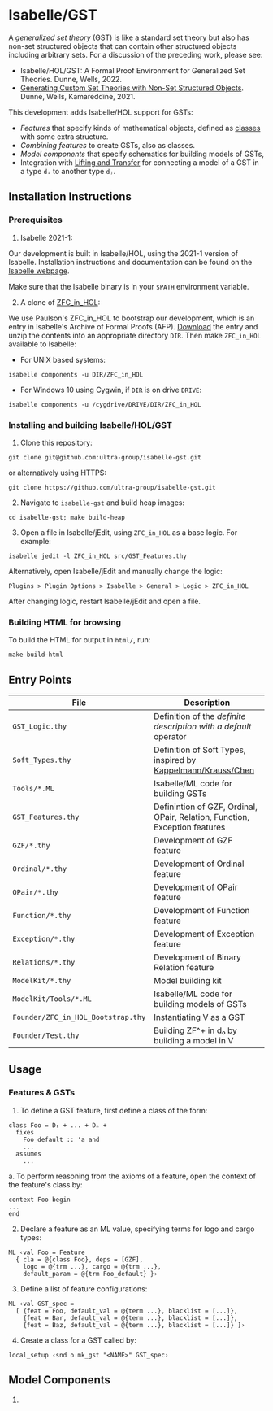 # Isabelle/GST

A *generalized set theory* (GST) is like a standard set theory but also has non-set
  structured objects that can contain other structured objects including arbitrary sets.
For a discussion of the preceding work, please see:

- Isabelle/HOL/GST: A Formal Proof Environment for Generalized Set Theories.
  Dunne, Wells, 2022.
- [Generating Custom Set Theories with Non-Set Structured Objects](https://pure.hw.ac.uk/ws/portalfiles/portal/45486933/zf_plus_paper.pdf).
  Dunne, Wells, Kamareddine, 2021. 

This development adds Isabelle/HOL support for GSTs:
- *Features* that specify kinds of mathematical objects,
    defined as [classes](https://isabelle.in.tum.de/doc/classes.pdf)
    with some extra structure.
- *Combining features* to create GSTs, also as classes.
- *Model components* that specify schematics for building models of GSTs,
- Integration with [Lifting and Transfer](https://www21.in.tum.de/~kuncar/documents/huffman-kuncar-cpp2013.pdf)
  for connecting a model of a GST in a type `dᵢ` to another type `dⱼ`.  

<!-- ## Background
**Sets** capture the notion of a *collection of mathematical objects*.
  - In Isabelle/HOL: for every type `α` there is the type 
      [`set α`](https://isabelle.in.tum.de/library/HOL/HOL/Set.html#Set.set|type)
    which is essentially the type of unary predicates on `α` (i.e., `α ⇒ bool`).
    In this context, a set is any member of a type `set α`, for some type `α`.

  - In Isabelle/ZF: there is a type 
      [`i`](https://isabelle.in.tum.de/library/ZF/ZF/ZF_Base.html)
    axiomatized as the domain of discourse of Zermelo-Fraenkel set theory.
    In this context, a set is any member of the type `i`.

Only a few types are used in the development of Isabelle/ZF.
(`i` for sets, `i ⇒ i` for operators on sets, `i ⇒ o` for predicates on sets, etc.)
Objects like [ordered pairs](https://isabelle.in.tum.de/library/ZF/ZF/ZF_Base.html#ZF_Base.Pair|const), 
[functions](https://isabelle.in.tum.de/library/ZF/ZF/ZF_Base.html#ZF_Base.function|const), 
and [natural numbers](https://isabelle.in.tum.de/library/ZF/ZF/Nat.html#Nat.nat|const), 
are all defined as sets.  

Some set theories (ZFU, KPU) have **non-set objects** called urelements,
which have no set members, and can belong to sets.
Urelements are often only used for esoteric purposes.  

- A set is **pure** if it is the empty set, if all of its members are pure sets.
- A set is **impure** if it is not pure.
- A **generalized set theory** (GST) is a theory that has pure sets 
  and may also have non-sets that can have internal structure 
  and impure sets that mix sets and non-sets. -->

## Installation Instructions

### Prerequisites

1. Isabelle 2021-1: 

Our development is built in Isabelle/HOL, using the 2021-1 version of Isabelle.
Installation instructions and documentation can be found on the 
  [Isabelle webpage](https://isabelle.in.tum.de/).

Make sure that the Isabelle binary is in your `$PATH` environment variable.

2. A clone of [ZFC_in_HOL](https://www.isa-afp.org/entries/ZFC_in_HOL.html):

We use Paulson's ZFC_in_HOL to bootstrap our development, 
  which is an entry in Isabelle's Archive of Formal Proofs (AFP).
[Download](https://www.isa-afp.org/release/afp-ZFC_in_HOL-current.tar.gz)
  the entry and unzip the contents into an appropriate directory `DIR`.
Then make `ZFC_in_HOL` available to Isabelle:  
  - For UNIX based systems:
  ```
  isabelle components -u DIR/ZFC_in_HOL
  ```
  - For Windows 10 using Cygwin, if `DIR` is on drive `DRIVE`:
  ```
  isabelle components -u /cygdrive/DRIVE/DIR/ZFC_in_HOL
  ```

### Installing and building Isabelle/HOL/GST

1. Clone this repository: 
  ```
  git clone git@github.com:ultra-group/isabelle-gst.git
  ```
   or alternatively using HTTPS:
  ```
  git clone https://github.com/ultra-group/isabelle-gst.git
  ```
 
2. Navigate to `isabelle-gst` and build heap images:
  ```
  cd isabelle-gst; make build-heap
  ```

3. Open a file in Isabelle/jEdit, using `ZFC_in_HOL` as a base logic. 
  For example:
  ```
  isabelle jedit -l ZFC_in_HOL src/GST_Features.thy
  ```
  Alternatively, open Isabelle/jEdit and manually change the logic:
  ```
  Plugins > Plugin Options > Isabelle > General > Logic > ZFC_in_HOL
  ```
  After changing logic, restart Isabelle/jEdit and open a file.  

### Building HTML for browsing

To build the HTML for output in `html/`, run:
  ```
  make build-html
  ```

## Entry Points

| File | Description |
|------|-------------|
| `GST_Logic.thy`   | Definition of the *definite description with a default* operator |
| `Soft_Types.thy`  | Definition of Soft Types, inspired by [Kappelmann/Krauss/Chen](https://github.com/kappelmann/Isabelle-Set) |
| `Tools/*.ML`      | Isabelle/ML code for building GSTs |
| `GST_Features.thy`| Definintion of GZF, Ordinal, OPair, Relation, Function, Exception features |
| `GZF/*.thy`       | Development of GZF feature |
| `Ordinal/*.thy`   | Development of Ordinal feature | 
| `OPair/*.thy`     | Development of OPair feature |
| `Function/*.thy`  | Development of Function feature |
| `Exception/*.thy` | Development of Exception feature |
| `Relations/*.thy` | Development of Binary Relation feature |
| `ModelKit/*.thy`  | Model building kit |
| `ModelKit/Tools/*.ML` | Isabelle/ML code for building models of GSTs |
| `Founder/ZFC_in_HOL_Bootstrap.thy` | Instantiating V as a GST |
| `Founder/Test.thy` | Building ZF^+ in d₀ by building a model in V | 


## Usage

### Features & GSTs

1. To define a GST feature, first define a class of the form: 
```
class Foo = D₁ + ... + Dₙ +
  fixes 
    Foo_default :: 'a and 
    ...
  assumes 
    ...
```
  a. To perform reasoning from the axioms of a feature, 
     open the context of the feature's class by:
```
context Foo begin
...
end
```

2. Declare a feature as an ML value, specifying terms for logo and cargo types:
```
ML ‹val Foo = Feature
  { cla = @{class Foo}, deps = [GZF], 
    logo = @{trm ...}, cargo = @{trm ...},
    default_param = @{trm Foo_default} }›
```
3. Define a list of feature configurations: 
```
ML ‹val GST_spec = 
  [ {feat = Foo, default_val = @{term ...}, blacklist = [...]},
    {feat = Bar, default_val = @{term ...}, blacklist = [...]},
    {feat = Baz, default_val = @{term ...}, blacklist = [...]} ]›
```
4. Create a class for a GST called <NAME> by:
```
local_setup ‹snd o mk_gst "<NAME>" GST_spec› 
```

## Model Components

1. 
